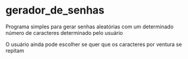 # gerador_de_senhas
Programa simples para gerar senhas aleatórias com um determinado número de caracteres determinado pelo usuário

O usuário ainda pode escolher se quer que os caracteres por ventura se repitam

